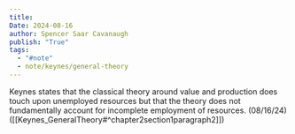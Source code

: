 ```yaml
---
title:
Date: 2024-08-16
author: Spencer Saar Cavanaugh
publish: "True"
tags:
  - "#note"
  - note/keynes/general-theory
---
```


Keynes states that the classical theory around value and production does touch upon unemployed resources but that the theory does not fundamentally account for incomplete employment of resources. (08/16/24) ([[Keynes_GeneralTheory#^chapter2section1paragraph2]])
